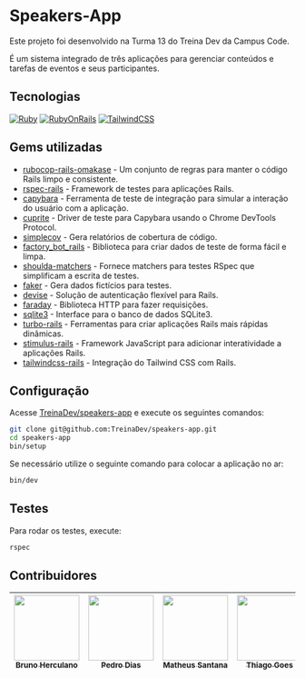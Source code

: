 # Speakers-App

Este projeto foi desenvolvido na Turma 13 do Treina Dev da Campus Code.

É um sistema integrado de três aplicações para gerenciar conteúdos e tarefas de eventos e seus participantes.

## Tecnologias

[![Ruby][Ruby-badge]][Ruby-url]
[![RubyOnRails][RubyOnRails-badge]][RubyOnRails-url]
[![TailwindCSS][Tailwind-badge]][Tailwind-url]

## Gems utilizadas

- [rubocop-rails-omakase](https://github.com/rubocop/rubocop-rails) - Um conjunto de regras para manter o código Rails limpo e consistente.
- [rspec-rails](https://github.com/rspec/rspec-rails) - Framework de testes para aplicações Rails.
- [capybara](https://github.com/teamcapybara/capybara) - Ferramenta de teste de integração para simular a interação do usuário com a aplicação.
- [cuprite](https://github.com/rubycdp/cuprite) - Driver de teste para Capybara usando o Chrome DevTools Protocol.
- [simplecov](https://github.com/simplecov-ruby/simplecov) - Gera relatórios de cobertura de código.
- [factory_bot_rails](https://github.com/thoughtbot/factory_bot_rails) - Biblioteca para criar dados de teste de forma fácil e limpa.
- [shoulda-matchers](https://github.com/thoughtbot/shoulda-matchers) - Fornece matchers para testes RSpec que simplificam a escrita de testes.
- [faker](https://github.com/faker-ruby/faker) - Gera dados fictícios para testes.
- [devise](https://github.com/heartcombo/devise) - Solução de autenticação flexível para Rails.
- [faraday](https://github.com/lostisland/faraday) - Biblioteca HTTP para fazer requisições.
- [sqlite3](https://github.com/sparklemotion/sqlite3-ruby) - Interface para o banco de dados SQLite3.
- [turbo-rails](https://github.com/hotwired/turbo-rails) - Ferramentas para criar aplicações Rails mais rápidas dinâmicas.
- [stimulus-rails](https://github.com/hotwired/stimulus-rails) - Framework JavaScript para adicionar interatividade a aplicações Rails.
- [tailwindcss-rails](https://github.com/rails/tailwindcss-rails) - Integração do Tailwind CSS com Rails.

## Configuração

Acesse [TreinaDev/speakers-app](https://github.com/TreinaDev/speakers-app) e execute os seguintes comandos:

```sh
git clone git@github.com:TreinaDev/speakers-app.git
cd speakers-app
bin/setup
```

Se necessário utilize o seguinte comando para colocar a aplicação no ar:

```sh
bin/dev
```

## Testes

Para rodar os testes, execute:

```sh
rspec
```

## Contribuidores

[<img src="https://avatars.githubusercontent.com/u/162291567" width=115 > <br> <sub> Bruno Herculano </sub>](https://github.com/Bruno-H-Terto)|[<img src="https://avatars.githubusercontent.com/u/126020568?v=4" width=115 > <br> <sub> Pedro Dias </sub>](https://github.com/PedroD98)|[<img src="https://avatars.githubusercontent.com/u/83383321?v=4" width=115 > <br> <sub> Matheus Santana </sub>](https://github.com/matheusfsantana)|[<img src="https://avatars.githubusercontent.com/u/104660897?v=4" width=115 > <br> <sub> Thiago Goes </sub>](https://github.com/ThiagoGois1011)|[<img src="https://avatars.githubusercontent.com/u/144969255?v=4" width=115 > <br> <sub> Lucas Caetano </sub>](https://github.com/caetano-lucas)| 
| :---: | :---: | :---: | :---: | :---: |

<!-- MARKDOWN LINKS & IMAGES -->
[Ruby-badge]: https://img.shields.io/static/v1?label=Ruby&message=3.2.2&color=red&style=for-the-badge&logo=ruby
[Ruby-url]: https://www.ruby-lang.org/en/news/2023/03/30/ruby-3-2-2-released/
[RubyOnRails-badge]: https://img.shields.io/static/v1?label=Ruby%20On%20Rails&message=8.0.1&color=red&style=for-the-badge&logo=rubyonrails
[RubyOnRails-url]: https://rubyonrails.org/2023/11/10/Rails-7-1-2-has-been-released
[Tailwind-badge]: https://img.shields.io/badge/tailwindcss-%2338B2AC.svg?style=for-the-badge&logo=tailwind-css&logoColor=white
[Tailwind-url]: https://tailwindcss.com/